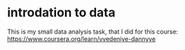 # introdation to data

This is my small data analysis task, that I did for this course: https://www.coursera.org/learn/vvedeniye-dannyye
